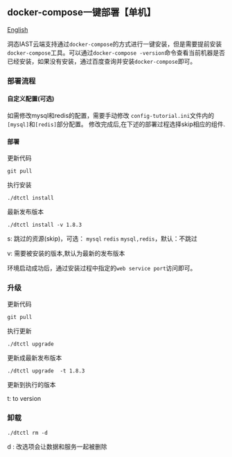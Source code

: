 ## docker-compose一键部署【单机】
[English](README.MD)

洞态IAST云端支持通过`docker-compose`的方式进行一键安装，但是需要提前安装`docker-compose`工具。可以通过`docker-compose -version`命令查看当前机器是否已经安装，如果没有安装，通过百度查询并安装`docker-compose`即可。


### 部署流程

#### 自定义配置(可选)
如需修改mysql和redis的配置，需要手动修改 `config-tutorial.ini`文件内的`[mysql]`和`[redis]`部分配置。
修改完成后,在下述的部署过程选择skip相应的组件.

#### 部署

更新代码

```
git pull
```

执行安装

```
./dtctl install 
```
最新发布版本


```
./dtctl install -v 1.8.3
```
s: 跳过的资源(skip)，可选： `mysql` `redis`  `mysql,redis`，默认：不跳过

v: 需要被安装的版本,默认为最新的发布版本

环境启动成功后，通过安装过程中指定的`web service port`访问即可。


### 升级

更新代码
```
git pull
```

执行更新
```
./dtctl upgrade 
```
更新成最新发布版本


```
./dtctl upgrade  -t 1.8.3
```
更新到执行的版本

t: to version 



### 卸载

```
./dtctl rm -d
```
d : 改选项会让数据和服务一起被删除

